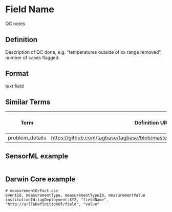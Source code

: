 # Field Name
QC notes

## Definition 
Description of QC done, e.g. “temperatures outside of xx range removed”, number of cases flagged.

## Format
text field

## Similar Terms 
|Term|Definition URL|Source Vocabulary Publisher/Creator|
|----|----------|-----------------|
|problem_details|https://github.com/tagbase/tagbase/blob/master/eTagMetadataInventory.csv#L140|Tagbase|

## SensorML example
```xml

```
## Darwin Core example
```csv
# measurementOrFact.csv
eventId, measurementType, measurementTypeID, measurementValue
institutionId:tagDeployment:XYZ, "fieldName", "http://urlToDefinitionOf/field", "value"
```
